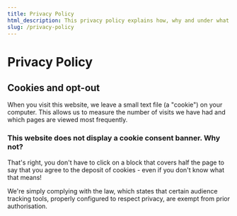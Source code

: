 ```yaml
---
title: Privacy Policy
html_description: This privacy policy explains how, why and under what conditions this website collects personal information and how it is used.
slug: /privacy-policy
---
```


# Privacy Policy

## Cookies and opt-out

When you visit this website, we leave a small text file (a "cookie") on your computer. This allows us to measure the number of visits we have had and which pages are viewed most frequently.

### This website does not display a cookie consent banner. Why not?

That's right, you don't have to click on a block that covers half the page to say that you agree to the deposit of cookies - even if you don't know what that means!

We're simply complying with the law, which states that certain audience tracking tools, properly configured to respect privacy, are exempt from prior authorisation.
